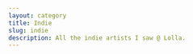 ```yaml
---
layout: category
title: Indie
slug: indie
description: All the indie artists I saw @ Lolla.
---
```


